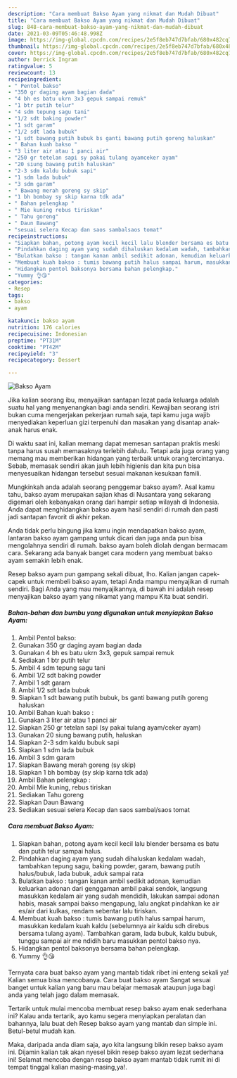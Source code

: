 ```yaml
---
description: "Cara membuat Bakso Ayam yang nikmat dan Mudah Dibuat"
title: "Cara membuat Bakso Ayam yang nikmat dan Mudah Dibuat"
slug: 848-cara-membuat-bakso-ayam-yang-nikmat-dan-mudah-dibuat
date: 2021-03-09T05:46:48.998Z
image: https://img-global.cpcdn.com/recipes/2e5f8eb747d7bfab/680x482cq70/bakso-ayam-foto-resep-utama.jpg
thumbnail: https://img-global.cpcdn.com/recipes/2e5f8eb747d7bfab/680x482cq70/bakso-ayam-foto-resep-utama.jpg
cover: https://img-global.cpcdn.com/recipes/2e5f8eb747d7bfab/680x482cq70/bakso-ayam-foto-resep-utama.jpg
author: Derrick Ingram
ratingvalue: 5
reviewcount: 13
recipeingredient:
- " Pentol bakso"
- "350 gr daging ayam bagian dada"
- "4 bh es batu ukrn 3x3 gepuk sampai remuk"
- "1 btr putih telur"
- "4 sdm tepung sagu tani"
- "1/2 sdt baking powder"
- "1 sdt garam"
- "1/2 sdt lada bubuk"
- "1 sdt bawang putih bubuk bs ganti bawang putih goreng haluskan"
- " Bahan kuah bakso "
- "3 liter air atau 1 panci air"
- "250 gr tetelan sapi sy pakai tulang ayamceker ayam"
- "20 siung bawang putih haluskan"
- "2-3 sdm kaldu bubuk sapi"
- "1 sdm lada bubuk"
- "3 sdm garam"
- " Bawang merah goreng sy skip"
- "1 bh bombay sy skip karna tdk ada"
- " Bahan pelengkap "
- " Mie kuning rebus tiriskan"
- " Tahu goreng"
- " Daun Bawang"
- "sesuai selera Kecap dan saos sambalsaos tomat"
recipeinstructions:
- "Siapkan bahan, potong ayam kecil kecil lalu blender bersama es batu dan putih telur sampai halus."
- "Pindahkan daging ayam yang sudah dihaluskan kedalam wadah, tambahkan tepung sagu, baking powder, garam, bawang putih halus/bubuk, lada bubuk, aduk sampai rata"
- "Bulatkan bakso : tangan kanan ambil sedikit adonan, kemudian keluarkan adonan dari genggaman ambil pakai sendok, langsung masukkan kedalam air yang sudah mendidih, lakukan sampai adonan habis, masak sampai bakso mengapung, lalu angkat pindahkan ke air es/air dari kulkas, rendam sebentar lalu tiriskan."
- "Membuat kuah bakso : tumis bawang putih halus sampai harum, masukkan kedalam kuah kaldu (sebelumnya air kaldu sdh direbus bersama tulang ayam). Tambahkan garam, lada bubuk, kaldu bubuk, tunggu sampai air me ndidih baru masukkan pentol bakso nya."
- "Hidangkan pentol baksonya bersama bahan pelengkap."
- "Yummy 👌😘"
categories:
- Resep
tags:
- bakso
- ayam

katakunci: bakso ayam 
nutrition: 176 calories
recipecuisine: Indonesian
preptime: "PT31M"
cooktime: "PT42M"
recipeyield: "3"
recipecategory: Dessert

---
```



![Bakso Ayam](https://img-global.cpcdn.com/recipes/2e5f8eb747d7bfab/680x482cq70/bakso-ayam-foto-resep-utama.jpg)

Jika kalian seorang ibu, menyajikan santapan lezat pada keluarga adalah suatu hal yang menyenangkan bagi anda sendiri. Kewajiban seorang istri bukan cuma mengerjakan pekerjaan rumah saja, tapi kamu juga wajib menyediakan keperluan gizi terpenuhi dan masakan yang disantap anak-anak harus enak.

Di waktu  saat ini, kalian memang dapat memesan santapan praktis meski tanpa harus susah memasaknya terlebih dahulu. Tetapi ada juga orang yang memang mau memberikan hidangan yang terbaik untuk orang tercintanya. Sebab, memasak sendiri akan jauh lebih higienis dan kita pun bisa menyesuaikan hidangan tersebut sesuai makanan kesukaan famili. 



Mungkinkah anda adalah seorang penggemar bakso ayam?. Asal kamu tahu, bakso ayam merupakan sajian khas di Nusantara yang sekarang digemari oleh kebanyakan orang dari hampir setiap wilayah di Indonesia. Anda dapat menghidangkan bakso ayam hasil sendiri di rumah dan pasti jadi santapan favorit di akhir pekan.

Anda tidak perlu bingung jika kamu ingin mendapatkan bakso ayam, lantaran bakso ayam gampang untuk dicari dan juga anda pun bisa mengolahnya sendiri di rumah. bakso ayam boleh diolah dengan bermacam cara. Sekarang ada banyak banget cara modern yang membuat bakso ayam semakin lebih enak.

Resep bakso ayam pun gampang sekali dibuat, lho. Kalian jangan capek-capek untuk membeli bakso ayam, tetapi Anda mampu menyajikan di rumah sendiri. Bagi Anda yang mau menyajikannya, di bawah ini adalah resep menyajikan bakso ayam yang nikamat yang mampu Kita buat sendiri.

<!--inarticleads1-->

##### Bahan-bahan dan bumbu yang digunakan untuk menyiapkan Bakso Ayam:

1. Ambil  Pentol bakso:
1. Gunakan 350 gr daging ayam bagian dada
1. Gunakan 4 bh es batu ukrn 3x3, gepuk sampai remuk
1. Sediakan 1 btr putih telur
1. Ambil 4 sdm tepung sagu tani
1. Ambil 1/2 sdt baking powder
1. Ambil 1 sdt garam
1. Ambil 1/2 sdt lada bubuk
1. Siapkan 1 sdt bawang putih bubuk, bs ganti bawang putih goreng haluskan
1. Ambil  Bahan kuah bakso :
1. Gunakan 3 liter air atau 1 panci air
1. Siapkan 250 gr tetelan sapi (sy pakai tulang ayam/ceker ayam)
1. Gunakan 20 siung bawang putih, haluskan
1. Siapkan 2-3 sdm kaldu bubuk sapi
1. Siapkan 1 sdm lada bubuk
1. Ambil 3 sdm garam
1. Siapkan  Bawang merah goreng (sy skip)
1. Siapkan 1 bh bombay (sy skip karna tdk ada)
1. Ambil  Bahan pelengkap :
1. Ambil  Mie kuning, rebus tiriskan
1. Sediakan  Tahu goreng
1. Siapkan  Daun Bawang
1. Sediakan sesuai selera Kecap dan saos sambal/saos tomat




<!--inarticleads2-->

##### Cara membuat Bakso Ayam:

1. Siapkan bahan, potong ayam kecil kecil lalu blender bersama es batu dan putih telur sampai halus.
1. Pindahkan daging ayam yang sudah dihaluskan kedalam wadah, tambahkan tepung sagu, baking powder, garam, bawang putih halus/bubuk, lada bubuk, aduk sampai rata
1. Bulatkan bakso : tangan kanan ambil sedikit adonan, kemudian keluarkan adonan dari genggaman ambil pakai sendok, langsung masukkan kedalam air yang sudah mendidih, lakukan sampai adonan habis, masak sampai bakso mengapung, lalu angkat pindahkan ke air es/air dari kulkas, rendam sebentar lalu tiriskan.
1. Membuat kuah bakso : tumis bawang putih halus sampai harum, masukkan kedalam kuah kaldu (sebelumnya air kaldu sdh direbus bersama tulang ayam). Tambahkan garam, lada bubuk, kaldu bubuk, tunggu sampai air me ndidih baru masukkan pentol bakso nya.
1. Hidangkan pentol baksonya bersama bahan pelengkap.
1. Yummy 👌😘




Ternyata cara buat bakso ayam yang mantab tidak ribet ini enteng sekali ya! Kalian semua bisa mencobanya. Cara buat bakso ayam Sangat sesuai banget untuk kalian yang baru mau belajar memasak ataupun juga bagi anda yang telah jago dalam memasak.

Tertarik untuk mulai mencoba membuat resep bakso ayam enak sederhana ini? Kalau anda tertarik, ayo kamu segera menyiapkan peralatan dan bahannya, lalu buat deh Resep bakso ayam yang mantab dan simple ini. Betul-betul mudah kan. 

Maka, daripada anda diam saja, ayo kita langsung bikin resep bakso ayam ini. Dijamin kalian tak akan nyesel bikin resep bakso ayam lezat sederhana ini! Selamat mencoba dengan resep bakso ayam mantab tidak rumit ini di tempat tinggal kalian masing-masing,ya!.


